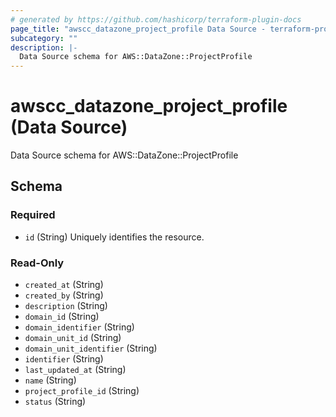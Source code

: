 ```yaml
---
# generated by https://github.com/hashicorp/terraform-plugin-docs
page_title: "awscc_datazone_project_profile Data Source - terraform-provider-awscc"
subcategory: ""
description: |-
  Data Source schema for AWS::DataZone::ProjectProfile
---
```


# awscc_datazone_project_profile (Data Source)

Data Source schema for AWS::DataZone::ProjectProfile



<!-- schema generated by tfplugindocs -->
## Schema

### Required

- `id` (String) Uniquely identifies the resource.

### Read-Only

- `created_at` (String)
- `created_by` (String)
- `description` (String)
- `domain_id` (String)
- `domain_identifier` (String)
- `domain_unit_id` (String)
- `domain_unit_identifier` (String)
- `identifier` (String)
- `last_updated_at` (String)
- `name` (String)
- `project_profile_id` (String)
- `status` (String)

